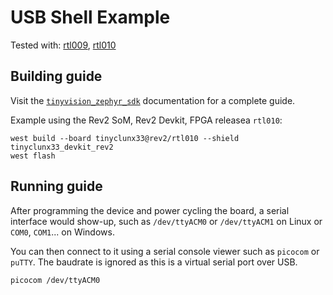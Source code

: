 # USB Shell Example

Tested with:
[rtl009](https://github.com/tinyvision-ai-inc/tinyclunx33_public/releases/tag/v0.9),
[rtl010](https://github.com/tinyvision-ai-inc/tinyclunx33_public/releases/tag/v0.10)


## Building guide

Visit the
[`tinyvision_zephyr_sdk`](https://github.com/tinyvision-ai-inc/tinyvision_zephyr_sdk)
documentation for a complete guide.

Example using the Rev2 SoM, Rev2 Devkit, FPGA releasea `rtl010`:

```
west build --board tinyclunx33@rev2/rtl010 --shield tinyclunx33_devkit_rev2
west flash
```


## Running guide

After programming the device and power cycling the board, a serial interface
would show-up, such as `/dev/ttyACM0` or `/dev/ttyACM1` on Linux or `COM0`, `COM1`... on Windows.

You can then connect to it using a serial console viewer such as `picocom` or `puTTY`.
The baudrate is ignored as this is a virtual serial port over USB.

```
picocom /dev/ttyACM0
```
